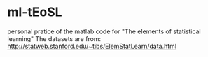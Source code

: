 # ml-tEoSL
personal pratice of the matlab code for "The elements of statistical learning"
The datasets are from: http://statweb.stanford.edu/~tibs/ElemStatLearn/data.html

